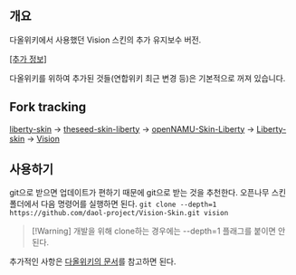 ## 개요
다올위키에서 사용했던 Vision 스킨의 추가 유지보수 버전.

[[추가 정보]](https://luna.wikive.cc/w/Vision)

다올위키를 위하여 추가된 것들(연합위키 최근 변경 등)은 기본적으로 꺼져 있습니다.

## Fork tracking
[liberty-skin](https://github.com/librewiki/liberty-skin) → [theseed-skin-liberty](https://github.com/namu-theseed/theseed-skin-liberty) → [openNAMU-Skin-Liberty](https://github.com/openNAMU/openNAMU-Skin-Liberty) → [Liberty-skin](https://github.com/daol-project/Liberty-skin) -> [Vision](https://github.com/Wikive/Vision-Skin)

## 사용하기
git으로 받으면 업데이트가 편하기 때문에 git으로 받는 것을 추천한다. 오픈나무 스킨 폴더에서 다음 명령어를 실행하면 된다.
```git clone --depth=1 https://github.com/daol-project/Vision-Skin.git vision```
>[!Warning] 개발을 위해 clone하는 경우에는 --depth=1 플래그를 붙이면 안 된다.

추가적인 사항은 [다올위키의 문서](https://wiki.daol.cc/w/%EC%9C%84%ED%82%A4/%EC%8A%A4%ED%82%A8/Vision(%EB%8B%A4%EC%98%AC))를 참고하면 된다.

